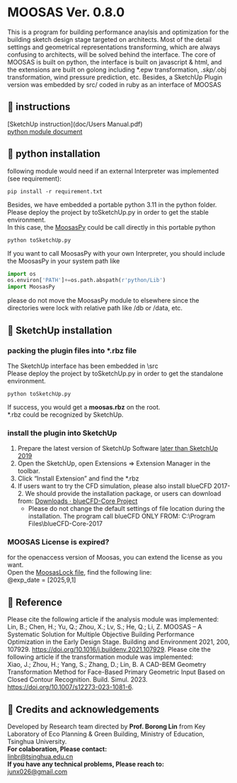 # MOOSAS Ver. 0.8.0

This is a program for building performance anaylsis and optimization for
the building sketch design stage targeted on architects. Most of the detail settings and
geometrical representations transforming, which are always confusing to architects,
will be solved behind the interface. The core of MOOSAS is built on python,
the interface is built on javascript & html, and the extensions are built on
golong including *.epw transformation, *.skp/*.obj transformation, wind pressure prediction, etc.
Besides, a SketchUp Plugin version was embedded by src/ coded in ruby as an interface of MOOSAS

## 👀 instructions

[SketchUp instruction](doc/Users Manual.pdf)  
[python module document](doc/document.md)


## 🔧 python installation
following module would need if an external Interpreter was implemented (see requirement):  
```commandline
pip install -r requirement.txt
```
Besides, we have embedded a portable python 3.11 in the python folder.  
Please deploy the project by toSketchUp.py in order to get the stable environment.  
In this case, the [MoosasPy](python/Lib/MoosasPy) could be call directly in this portable python
```commandline
python toSketchUp.py
```
If you want to call MoosasPy with your own Interpreter, you should include the MoosasPy in your system path like
```python
import os
os.environ['PATH']+=os.path.abspath(r'python/Lib')
import MoosasPy
```
please do not move the MoosasPy module to elsewhere since the directories were lock with relative path
like /db or /data, etc.


## 🔧 SketchUp installation
### packing the plugin files into *.rbz file

The SketchUp interface has been embedded in \src  
Please deploy the project by toSketchUp.py in order to get the standalone environment.  
```commandline
python toSketchUp.py
```
If success, you would get a **moosas.rbz** on the root.  
\*.rbz could be recognized by SketchUp.  
### install the plugin into SketchUp
1. Prepare the latest version of SketchUp Software [later than SketchUp 2019](https://www.sketchup.com/)
2. Open the SketchUp, open Extensions => Extension Manager in the toolbar.
3. Click “Install Extension” and find the *.rbz
4. If users want to try the CFD simulation, please also install blueCFD 2017-2. We should provide the installation package, or users can download from: [Downloads · blueCFD-Core Project](https://bluecfd.github.io/Core/Downloads/#bluecfd-core-2017-2)
   * Please do not change the default settings of file location during the installation. The program call blueCFD ONLY FROM: C:\Program Files\blueCFD-Core-2017

### MOOSAS License is expired?
for the openaccess version of Moosas, you can extend the license as you want.  
Open the [MoosasLock file](src/MoosasLock.rb), find the following line:  
@exp_date = [2025,9,1]  


## 📖 Reference
Please cite the following article if the analysis module was implemented:  
Lin, B.; Chen, H.; Yu, Q.; Zhou, X.; Lv, S.; He, Q.; Li, Z. MOOSAS – A Systematic Solution for Multiple Objective Building Performance Optimization in the Early Design Stage. Building and Environment 2021, 200, 107929. https://doi.org/10.1016/j.buildenv.2021.107929.
Please cite the following article if the transformation module was implemented:  
Xiao, J.; Zhou, H.; Yang, S.; Zhang, D.; Lin, B. A CAD-BEM Geometry Transformation Method for Face-Based Primary Geometric Input Based on Closed Contour Recognition. Build. Simul. 2023. https://doi.org/10.1007/s12273-023-1081-6.


## 🤗 Credits and acknowledgements

Developed by Research team directed by **Prof. Borong Lin** from Key Laboratory of Eco Planning & Green Building, Ministry of Education, Tsinghua University.  
**For colaboration, Please contact:**  
linbr@tsinghua.edu.cn  
**If you have any technical problems, Please reach to:**  
junx026@gmail.com
